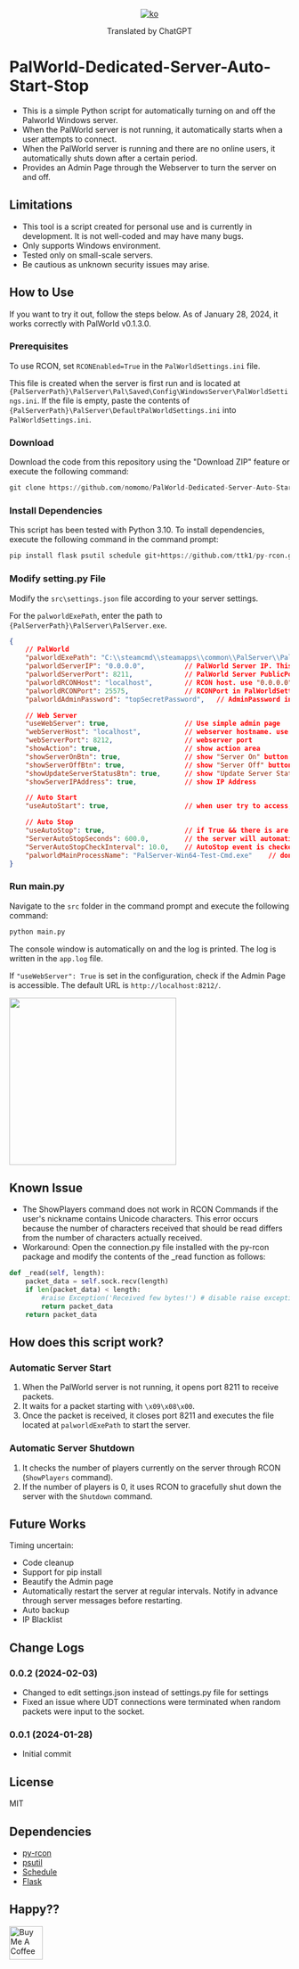 <div align="center">

[![ko](https://img.shields.io/badge/lang-ko--kr-green.svg)](https://github.com/nomomo/PalWorld-Dedicated-Server-Auto-Start-Stop/blob/main/README.ko.md)

Translated by ChatGPT

</div>

# PalWorld-Dedicated-Server-Auto-Start-Stop

- This is a simple Python script for automatically turning on and off the Palworld Windows server.
- When the PalWorld server is not running, it automatically starts when a user attempts to connect.
- When the PalWorld server is running and there are no online users, it automatically shuts down after a certain period.
- Provides an Admin Page through the Webserver to turn the server on and off.

## Limitations

- This tool is a script created for personal use and is currently in development. It is not well-coded and may have many bugs.
- Only supports Windows environment.
- Tested only on small-scale servers.
- Be cautious as unknown security issues may arise.

## How to Use

If you want to try it out, follow the steps below. As of January 28, 2024, it works correctly with PalWorld v0.1.3.0.

### Prerequisites

To use RCON, set `RCONEnabled=True` in the `PalWorldSettings.ini` file.

This file is created when the server is first run and is located at `{PalServerPath}\PalServer\Pal\Saved\Config\WindowsServer\PalWorldSettings.ini`. If the file is empty, paste the contents of `{PalServerPath}\PalServer\DefaultPalWorldSettings.ini` into `PalWorldSettings.ini`.

### Download

Download the code from this repository using the "Download ZIP" feature or execute the following command:

```Python
git clone https://github.com/nomomo/PalWorld-Dedicated-Server-Auto-Start-Stop.git
```

### Install Dependencies

This script has been tested with Python 3.10. To install dependencies, execute the following command in the command prompt:

```Python
pip install flask psutil schedule git+https://github.com/ttk1/py-rcon.git
```

### Modify setting.py File

Modify the `src\settings.json` file according to your server settings.

For the `palworldExePath`, enter the path to `{PalServerPath}\PalServer\PalServer.exe`.

```json
{
    // PalWorld
    "palworldExePath": "C:\\steamcmd\\steamapps\\common\\PalServer\\PalServer.exe", //PalWorld Server exe file
    "palworldServerIP": "0.0.0.0",          // PalWorld Server IP. This is used for "Auto Start". Use "0.0.0.0" to open to all. use "localhost"
    "palworldServerPort": 8211,             // PalWorld Server PublicPort in PalWorldSettings.ini. This is used for "Auto Start".
    "palworldRCONHost": "localhost",        // RCON host. use "0.0.0.0" to open to all. use "localhost".
    "palworldRCONPort": 25575,              // RCONPort in PalWorldSettings.ini. Default is 25575
    "palworldAdminPassword": "topSecretPassword",   // AdminPassword in PalWorldSettings.ini

    // Web Server
    "useWebServer": true,                   // Use simple admin page
    "webServerHost": "localhost",           // webserver hostname. use "0.0.0.0" to open to all. use "localhost"
    "webServerPort": 8212,                  // webserver port
    "showAction": true,                     // show action area
    "showServerOnBtn": true,                // show "Server On" button
    "showServerOffBtn": true,               // show "Server Off" button
    "showUpdateServerStatusBtn": true,      // show "Update Server Status" button
    "showServerIPAddress": true,            // show IP Address

    // Auto Start
    "useAutoStart": true,                   // when user try to access, start the server automatically

    // Auto Stop
    "useAutoStop": true,                    // if True && there is are no players online, server will automatically stop
    "ServerAutoStopSeconds": 600.0,         // the server will automatically stop after ServerAutoStopSeconds seconds.
    "ServerAutoStopCheckInterval": 10.0,    // AutoStop event is checked every ServerAutoStopCheckInterval seconds.
    "palworldMainProcessName": "PalServer-Win64-Test-Cmd.exe"    // don't change, if there is no problem
}
```

### Run main.py

Navigate to the `src` folder in the command prompt and execute the following command:

```Python
python main.py
```

The console window is automatically on and the log is printed. The log is written in the `app.log` file.

If `"useWebServer": True` is set in the configuration, check if the Admin Page is accessible. The default URL is `http://localhost:8212/`.

<img src="https://github.com/nomomo/PalWorld-Dedicated-Server-Auto-Start-Stop/blob/main/images/AdminPageSample.png?raw=true" width="300px">

## Known Issue

- The ShowPlayers command does not work in RCON Commands if the user's nickname contains Unicode characters. This error occurs because the number of characters received that should be read differs from the number of characters actually received.
- Workaround: Open the connection.py file installed with the py-rcon package and modify the contents of the _read function as follows:

```Python
def _read(self, length):
    packet_data = self.sock.recv(length)
    if len(packet_data) < length:
        #raise Exception('Received few bytes!') # disable raise exception
        return packet_data
    return packet_data
```

## How does this script work?

### Automatic Server Start

1. When the PalWorld server is not running, it opens port 8211 to receive packets.
2. It waits for a packet starting with `\x09\x08\x00`.
3. Once the packet is received, it closes port 8211 and executes the file located at `palworldExePath` to start the server.

### Automatic Server Shutdown

1. It checks the number of players currently on the server through RCON (`ShowPlayers` command).
2. If the number of players is 0, it uses RCON to gracefully shut down the server with the `Shutdown` command.

## Future Works

Timing uncertain:

- Code cleanup
- Support for pip install
- Beautify the Admin page
- Automatically restart the server at regular intervals. Notify in advance through server messages before restarting.
- Auto backup
- IP Blacklist

## Change Logs

### 0.0.2 (2024-02-03)

- Changed to edit settings.json instead of settings.py file for settings
- Fixed an issue where UDT connections were terminated when random packets were input to the socket.

### 0.0.1 (2024-01-28)

- Initial commit

## License

MIT

## Dependencies

- [py-rcon](https://github.com/ttk1/py-rcon)
- [psutil](https://pypi.org/project/psutil/)
- [Schedule](https://pypi.org/project/schedule/)
- [Flask](https://pypi.org/project/Flask/)

## Happy??

<a href="https://www.buymeacoffee.com/nomomo" target="_blank"><img src="https://cdn.buymeacoffee.com/buttons/default-yellow.png" alt="Buy Me A Coffee" height="60"></a>
